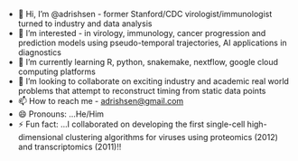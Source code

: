- 👋 Hi, I’m @adrishsen - former Stanford/CDC virologist/immunologist turned to industry and data analysis
- 👀 I’m interested - in virology, immunology, cancer progression and prediction models using pseudo-temporal trajectories, AI applications in diagnostics
- 🌱 I’m currently learning R, python, snakemake, nextflow, google cloud computing platforms
- 💞️ I’m looking to collaborate on exciting industry and academic real world problems that attempt to reconstruct timing from static data points
- 📫 How to reach me - adrishsen@gmail.com
- 😄 Pronouns: ...He/Him
- ⚡ Fun fact: ...I collaborated on developing the first single-cell high-dimensional clustering algorithms for viruses using proteomics (2012) and transcriptomics (2011)!!

<!---
adrishsen/adrishsen is a ✨ special ✨ repository because its `README.md` (this file) appears on your GitHub profile.
You can click the Preview link to take a look at your changes.
--->
